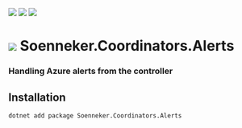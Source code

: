 ﻿[![](https://img.shields.io/nuget/v/soenneker.coordinators.alerts.svg?style=for-the-badge)](https://www.nuget.org/packages/soenneker.coordinators.alerts/)
[![](https://img.shields.io/github/actions/workflow/status/soenneker/soenneker.coordinators.alerts/publish-package.yml?style=for-the-badge)](https://github.com/soenneker/soenneker.coordinators.alerts/actions/workflows/publish-package.yml)
[![](https://img.shields.io/nuget/dt/soenneker.coordinators.alerts.svg?style=for-the-badge)](https://www.nuget.org/packages/soenneker.coordinators.alerts/)

# ![](https://user-images.githubusercontent.com/4441470/224455560-91ed3ee7-f510-4041-a8d2-3fc093025112.png) Soenneker.Coordinators.Alerts
### Handling Azure alerts from the controller

## Installation

```
dotnet add package Soenneker.Coordinators.Alerts
```
